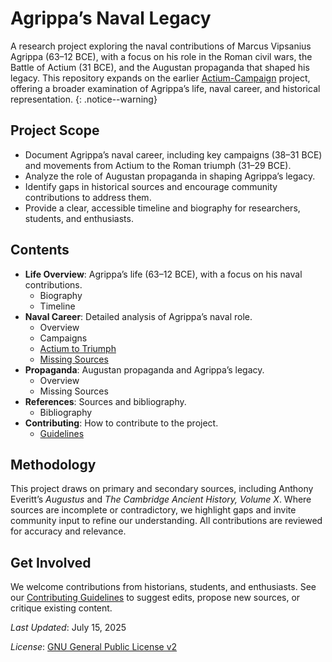 # Agrippa’s Naval Legacy

A research project exploring the naval contributions of Marcus Vipsanius Agrippa (63–12 BCE), with a focus on his role in the Roman civil wars, the Battle of Actium (31 BCE), and the Augustan propaganda that shaped his legacy. This repository expands on the earlier [Actium-Campaign](https://github.com/davidrstansfield/Actium-Campaign) project, offering a broader examination of Agrippa’s life, naval career, and historical representation.
{: .notice--warning}

## Project Scope

- Document Agrippa’s naval career, including key campaigns (38–31 BCE) and movements from Actium to the Roman triumph (31–29 BCE).
- Analyze the role of Augustan propaganda in shaping Agrippa’s legacy.
- Identify gaps in historical sources and encourage community contributions to address them.
- Provide a clear, accessible timeline and biography for researchers, students, and enthusiasts.

## Contents

- **Life Overview**: Agrippa’s life (63–12 BCE), with a focus on his naval contributions.
  - Biography
  - Timeline
- **Naval Career**: Detailed analysis of Agrippa’s naval role.
  - Overview
  - Campaigns
  - [Actium to Triumph](./Naval-Career/actium-to-triumph.md)
  - [Missing Sources](./Naval-Career/missing-sources.md)
- **Propaganda**: Augustan propaganda and Agrippa’s legacy.
  - Overview
  - Missing Sources
- **References**: Sources and bibliography.
  - Bibliography
- **Contributing**: How to contribute to the project.
  - [Guidelines](./Contributing/guidelines.md)

## Methodology

This project draws on primary and secondary sources, including Anthony Everitt’s *Augustus* and *The Cambridge Ancient History, Volume X*. Where sources are incomplete or contradictory, we highlight gaps and invite community input to refine our understanding. All contributions are reviewed for accuracy and relevance.

## Get Involved

We welcome contributions from historians, students, and enthusiasts. See our [Contributing Guidelines](/Contributing/guidelines.md) to suggest edits, propose new sources, or critique existing content.

*Last Updated*: July 15, 2025

*License*: [GNU General Public License v2](https://github.com/davidrstansfield/Agrippas-Naval-Legacy/blob/main/LICENSE)

